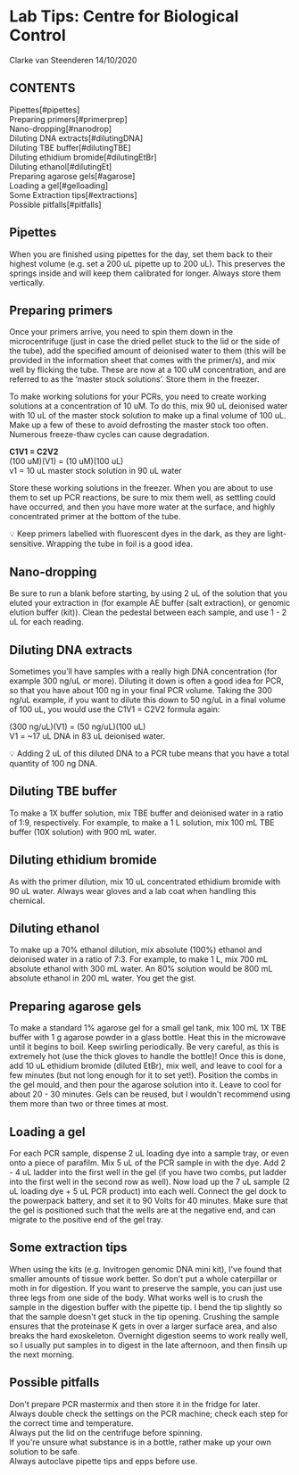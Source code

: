 Lab Tips: Centre for Biological Control
================
Clarke van Steenderen
14/10/2020

## CONTENTS

Pipettes[#pipettes]   
Preparing primers[#primerprep]   
Nano-dropping[#nanodrop]   
Diluting DNA extracts[#dilutingDNA]   
Diluting TBE buffer[#dilutingTBE]   
Diluting ethidium bromide[#dilutingEtBr]    
Diluting ethanol[#dilutingEt]   
Preparing agarose gels[#agarose]    
Loading a gel[#gelloading]    
Some Extraction tips[#extractions]    
Possible pitfalls[#pitfalls]    

## Pipettes <a name = "pipettes"></a>

When you are finished using pipettes for the day, set them back to their
highest volume (e.g. set a 200 uL pipette up to 200 uL). This preserves
the springs inside and will keep them calibrated for longer. Always
store them vertically.

## Preparing primers <a name = "primerprep"></a>

Once your primers arrive, you need to spin them down in the
microcentrifuge (just in case the dried pellet stuck to the lid or the
side of the tube), add the specified amount of deionised water to them
(this will be provided in the information sheet that comes with the
primer/s), and mix well by flicking the tube. These are now at a 100 uM
concentration, and are referred to as the ‘master stock solutions’. Store
them in the freezer.

To make working solutions for your PCRs, you need to create working
solutions at a concentration of 10 uM. To do this, mix 90 uL deionised
water with 10 uL of the master stock solution to make up a final volume
of 100 uL. Make up a few of these to avoid defrosting the master stock too often. Numerous freeze-thaw cycles can 
cause degradation.

**C1V1 = C2V2**  
(100 uM)(V1) = (10 uM)(100 uL)  
v1 = 10 uL master stock solution in 90 uL water

Store these working solutions in the freezer. When you are about to use
them to set up PCR reactions, be sure to mix them well, as settling
could have occurred, and then you have more water at the surface, and
highly concentrated primer at the bottom of the tube.

:bulb: Keep primers labelled with fluorescent dyes in the dark, as they are light-sensitive.
Wrapping the tube in foil is a good idea.

## Nano-dropping <a name = "nanodrop"></a>

Be sure to run a blank before starting, by using 2 uL of the solution
that you eluted your extraction in (for example AE buffer (salt
extraction), or genomic elution buffer (kit)). Clean the pedestal
between each sample, and use 1 - 2 uL for each reading.

## Diluting DNA extracts <a name = "dilutingDNA"></a>

Sometimes you’ll have samples with a really high DNA concentration (for
example 300 ng/uL or more). Diluting it down is often a good idea for
PCR, so that you have about 100 ng in your final PCR volume. Taking the
300 ng/uL example, if you want to dilute this down to 50 ng/uL in a
final volume of 100 uL, you would use the C1V1 = C2V2 formula again:

(300 ng/uL)(V1) = (50 ng/uL)(100 uL)  
V1 = \~17 uL DNA in 83 uL deionised water.

:bulb: Adding 2 uL of this diluted DNA to a PCR tube means that you have
a total quantity of 100 ng DNA.

## Diluting TBE buffer <a name = "dilutingTBE"></a>

To make a 1X buffer solution, mix TBE buffer and deionised water in a
ratio of 1:9, respectively. For example, to make a 1 L solution, mix 100
mL TBE buffer (10X solution) with 900 mL water.

## Diluting ethidium bromide <a name = "dilutingEtBr"></a>

As with the primer dilution, mix 10 uL concentrated ethidium bromide
with 90 uL water. Always wear gloves and a lab coat when handling this
chemical.

## Diluting ethanol <a name = "dilutingEt"></a>

To make up a 70% ethanol dilution, mix absolute (100%) ethanol and deionised water in a ratio of 7:3. 
For example, to make 1 L, mix 700 mL absolute ethanol with 300 mL water.  An 80% solution would
be 800 mL absolute ethanol in 200 mL water. You get the gist.

## Preparing agarose gels <a name = "agarose"></a>

To make a standard 1% agarose gel for a small gel tank, mix 100 mL 1X
TBE buffer with 1 g agarose powder in a glass bottle. Heat this in the
microwave until it begins to boil. Keep swirling periodically. Be very
careful, as this is extremely hot (use the thick gloves to handle the
bottle)\! Once this is done, add 10 uL ethidium bromide (diluted EtBr),
mix well, and leave to cool for a few minutes (but not long enough for
it to set yet\!). Position the combs in the gel mould, and then pour the
agarose solution into it. Leave to cool for about 20 - 30 minutes. Gels can be reused, but I wouldn't recommend using them more than two or three times at most.

## Loading a gel <a name = "gelloading"></a>

For each PCR sample, dispense 2 uL loading dye into a sample tray, or
even onto a piece of parafilm. Mix 5 uL of the PCR sample in with the
dye. Add 2 - 4 uL ladder into the first well in the gel (if you have two
combs, put ladder into the first well in the second row as well). Now
load up the 7 uL sample (2 uL loading dye + 5 uL PCR product) into each
well. Connect the gel dock to the powerpack battery, and set it to 90
Volts for 40 minutes. Make sure that the gel is positioned such that the
wells are at the negative end, and can migrate to the positive end of
the gel tray.

## Some extraction tips <a name = "extractions"></a>

When using the kits (e.g. Invitrogen genomic DNA mini kit), I've found that smaller amounts of tissue work better.
So don't put a whole caterpillar or moth in for digestion. If you want to preserve the sample, you can just use three legs from one side of the body.
What works well is to crush the sample in the digestion buffer with the pipette tip. I bend the tip slightly so that the sample doesn't get stuck in the tip opening.
Crushing the sample ensures that the proteinase K gets in over a larger surface area, and also breaks the hard exoskeleton.
Overnight digestion seems to work really well, so I usually put samples in to digest in the late afternoon, and then finsih up the next morning.

## Possible pitfalls <a name = "pitfalls"></a>

Don't prepare PCR mastermix and then store it in the fridge for later.   
Always double check the settings on the PCR machine; check each step for the correct time and temperature.   
Always put the lid on the centrifuge before spinning.   
If you're unsure what substance is in a bottle, rather make up your own solution to be safe.   
Always autoclave pipette tips and epps before use.  


